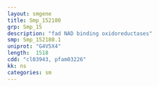```yaml
---
layout: smgene
title: Smp_152180
grp: Smp_15
description: "fad NAD binding oxidoreductases"
smp: Smp_152180.1
uniprot: "G4V5X4"
length:  1518
cdd: "cl03943, pfam03226"
kk: ns
categories: sm
---
```

